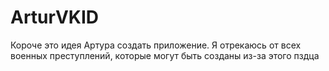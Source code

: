 # ArturVKID
Короче это идея Артура создать приложение. Я отрекаюсь от всех военных преступлений, которые могут быть созданы из-за этого пздца
